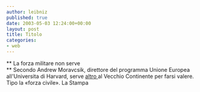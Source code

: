 ```yaml
---
author: leibniz
published: true
date: 2003-05-03 12:24:00+00:00
layout: post
title: Titolo
categories:
- web
---
```


   ** La forza militare non serve   
** Secondo Andrew Moravcsik, direttore del programma Unione Europea all'Universita di Harvard, serve  [   altro ](http://www.lastampa.it/edicola/sitoweb/Cultura/art6.asp)al Vecchio Continente per farsi valere. Tipo la «forza civile».
La Stampa
